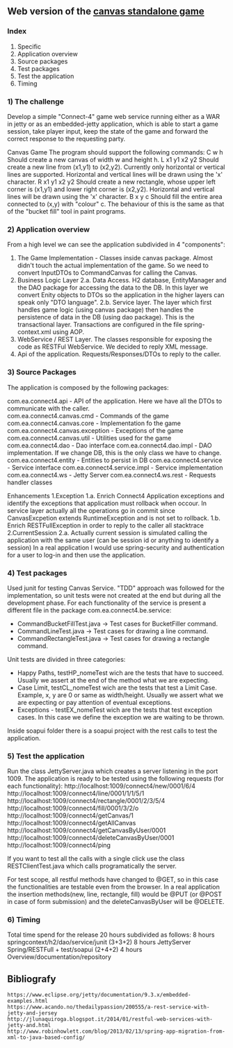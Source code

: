 ## Web version of the [canvas standalone game](https://github.com/ermalaliraj/canvas/readme.md) 



### Index
1.	Specific
2.	Application overview
4.	Source packages
5.	Test packages
5.	Test the application
6.	Timing


### 1) The challenge

Develop a simple "Connect-4" game web service running either as a WAR in jetty or
as an embedded-jetty application, which is able to start a game session, take player
input, keep the state of the game and forward the correct response to the requesting
party.

Canvas Game
The program should support the following commands:
C w h Should create a new canvas of width w and height h.
L x1 y1 x2 y2 Should create a new line from (x1,y1) to (x2,y2). Currently only horizontal or vertical lines are supported. Horizontal and vertical lines will be drawn using the 'x' character.
R x1 y1 x2 y2 Should create a new rectangle, whose upper left corner is (x1,y1) and lower right corner is (x2,y2). Horizontal and vertical lines will be drawn using the 'x' character.
B x y c Should fill the entire area connected to (x,y) with "colour" c. The behaviour of this is the same as that of the "bucket fill" tool in paint programs.


### 2) Application overview

From a high level we can see the application subdivided in 4 "components":

1. The Game Implementation - Classes inside canvas package. Almost didn't touch the actual implementation of the game. So we need to convert InputDTOs to CommandCanvas for calling the Canvas.
2. Business Logic Layer
	2.a. Data Access. H2 database, EntityManager and the DAO package for accessing the data to the DB. In this layer we convert Enity objects to DTOs so the application in the higher layers can speak only "DTO language".
	2.b. Service layer. The layer which first handles game logic (using canvas package) then handles 
	the persistence of data in the DB (using dao package). This is the transactional layer. Transactions are configured in the file spring-context.xml using AOP.
3. WebService / REST Layer. The classes responsible for exposing the code as  RESTFul WebService. We decided to reply XML message.
4. Api of the application. Requests/Responses/DTOs to reply to the caller.


### 3) Source Packages

The application is composed by the following packages:

com.ea.connect4.api  - API of the application. Here we have all the DTOs to communicate with the caller.      
com.ea.connect4.canvas.cmd  - Commands of the game
com.ea.connect4.canvas.core - Implementation fo the game
com.ea.connect4.canvas.exception - Exceptions of the game
com.ea.connect4.canvas.util      - Utilities used for the game
com.ea.connect4.dao      - Dao interface
com.ea.connect4.dao.impl - DAO implementation. If we change DB, this is the only class we have to change.
com.ea.connect4.entity   - Entities to persist in DB
com.ea.connect4.service  - Service interface
com.ea.connect4.service.impl - Service implementation
com.ea.connect4.ws - Jetty Server
com.ea.connect4.ws.rest - Requests handler classes
	

Enhancements
1.Exception 
	1.a. Enrich Connect4 Application exceptions and identify the exceptions that application must rollback when occour. In service layer actually all the operations go in commit since CanvasExcpetion extends RuntimeException and is not set to rollback.
	1.b. Enrich RESTFullException in order to reply to the caller all stacktrace
2.CurrentSession 
	2.a. Actually current session is simulated calling the application with the same user (can be session id or anything to identify a session) In a real application I would use spring-security and authentication for a user to log-in and then use the application.


### 4) Test packages

Used junit for testing Canvas Service. "TDD" approach was followed for the implementation, 
so unit tests were not created at the end but during all the development phase.
For each functionality of the service is present a different file in the package com.ea.connect4.be.service:
- CommandBucketFillTest.java -> Test cases for BucketFiller command.
- CommandLineTest.java -> Test cases for drawing a line command.
- CommandRectangleTest.java -> Test cases for drawing a rectangle command.

Unit tests are divided in three categories:
- Happy Paths, testHP_nomeTest wich are the tests that have to succeed. Usually we assert at the end of the method what we are expecting.
- Case Limit, testCL_nomeTest wich are the tests that test a Limit Case. Example, x, y are 0 or same as width/height.  Usually we assert what we are expecting or pay attention of eventual exceptions.
- Exceptions  - testEX_nomeTest wich are the tests that test exception cases. In this case we define the exception we are waiting to be thrown.

Inside soapui folder there is a soapui project with the rest calls to test the application.
	
	
### 5) Test the application

Run the class JettyServer.java which creates a server listening in the port 1009.
The application is ready to be tested using the following requests (for each functionality):
	http://localhost:1009/connect4/new/0001/6/4
	http://localhost:1009/connect4/line/0001/1/1/5/1
	http://localhost:1009/connect4/rectangle/0001/2/3/5/4
	http://localhost:1009/connect4/fill/0001/3/2/o
	http://localhost:1009/connect4/getCanvas/1
	http://localhost:1009/connect4/getAllCanvas
	http://localhost:1009/connect4/getCanvasByUser/0001
	http://localhost:1009/connect4/deleteCanvasByUser/0001
	http://localhost:1009/connect4/ping 

If you want to test all the calls with a single click use the class RESTClientTest.java which calls programatically the server.

For test scope, all restful methods have changed to @GET, so in this case the functionalities are testable even from the browser.
In a real application the insertion methods(new, line, rectangle, fill) would be @PUT (or @POST in case of form submission) and the deleteCanvasByUser will be @DELETE.
	
### 6) Timing

Total time spend for the release 20 hours subdivided as follows:
	8 hours springcontext/h2/dao/service/junit  (3+3+2)
	8 hours JettyServer Spring/RESTFull + test/soapui (2+4+2)
	4 hours Overview/documentation/repository
	
	
	
	
## Bibliografy
	https://www.eclipse.org/jetty/documentation/9.3.x/embedded-examples.html
	https://www.acando.no/thedailypassion/200555/a-rest-service-with-jetty-and-jersey
	http://jlunaquiroga.blogspot.it/2014/01/restful-web-services-with-jetty-and.html
	http://www.robinhowlett.com/blog/2013/02/13/spring-app-migration-from-xml-to-java-based-config/
